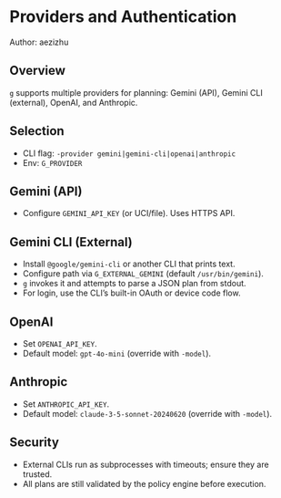 Providers and Authentication
===========================

Author: aezizhu

Overview
--------

`g` supports multiple providers for planning: Gemini (API), Gemini CLI (external), OpenAI, and Anthropic.

Selection
---------

- CLI flag: `-provider gemini|gemini-cli|openai|anthropic`
- Env: `G_PROVIDER`

Gemini (API)
------------

- Configure `GEMINI_API_KEY` (or UCI/file). Uses HTTPS API.

Gemini CLI (External)
---------------------

- Install `@google/gemini-cli` or another CLI that prints text.
- Configure path via `G_EXTERNAL_GEMINI` (default `/usr/bin/gemini`).
- `g` invokes it and attempts to parse a JSON plan from stdout.
- For login, use the CLI’s built-in OAuth or device code flow.

OpenAI
------

- Set `OPENAI_API_KEY`.
- Default model: `gpt-4o-mini` (override with `-model`).

Anthropic
---------

- Set `ANTHROPIC_API_KEY`.
- Default model: `claude-3-5-sonnet-20240620` (override with `-model`).

Security
--------

- External CLIs run as subprocesses with timeouts; ensure they are trusted.
- All plans are still validated by the policy engine before execution.


